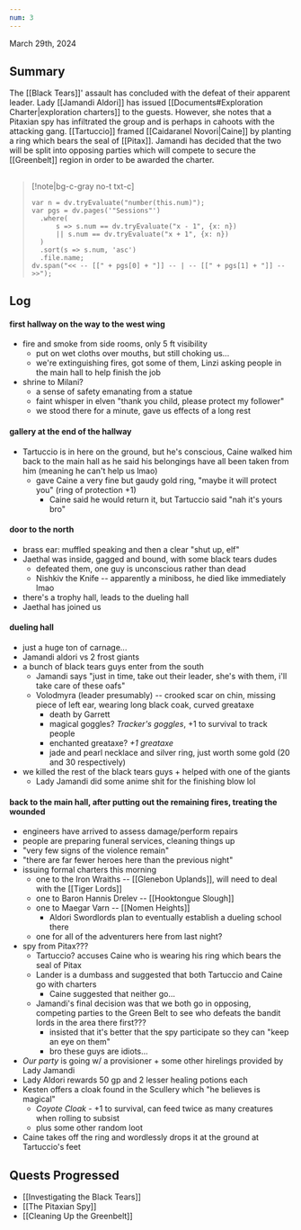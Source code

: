 ```yaml
---
num: 3
---
```

March 29th, 2024

## Summary
The [[Black Tears]]' assault has concluded with the defeat of their apparent leader. Lady [[Jamandi Aldori]] has issued [[Documents#Exploration Charter|exploration charters]] to the guests. However, she notes that a Pitaxian spy has infiltrated the group and is perhaps in cahoots with the attacking gang. [[Tartuccio]] framed [[Caidaranel Novori|Caine]] by planting a ring which bears the seal of [[Pitax]]. Jamandi has decided that the two will be split into opposing parties which will compete to secure the [[Greenbelt]] region in order to be awarded the charter.

##
>[!note|bg-c-gray no-t txt-c]
>```dataviewjs
>var n = dv.tryEvaluate("number(this.num)");
>var pgs = dv.pages('"Sessions"')
>	.where(
>		s => s.num == dv.tryEvaluate("x - 1", {x: n})
>		|| s.num == dv.tryEvaluate("x + 1", {x: n})
>	)
>	.sort(s => s.num, 'asc')
>	.file.name;
>dv.span("<< -- [[" + pgs[0] + "]] -- | -- [[" + pgs[1] + "]] -- >>");
>```

## Log
#### first hallway on the way to the west wing
- fire and smoke from side rooms, only 5 ft visibility
	- put on wet cloths over mouths, but still choking us...
	- we're extinguishing fires, got some of them, Linzi asking people in the main hall to help finish the job
- shrine to Milani?
	- a sense of safety emanating from a statue
	- faint whisper in elven "thank you child, please protect my follower"
	- we stood there for a minute, gave us effects of a long rest

#### gallery at the end of the hallway
- Tartuccio is in here on the ground, but he's conscious, Caine walked him back to the main hall as he said his belongings have all been taken from him (meaning he can't help us lmao)
	- gave Caine a very fine but gaudy gold ring, "maybe it will protect you" (ring of protection +1)
		- Caine said he would return it, but Tartuccio said "nah it's yours bro"

#### door to the north
- brass ear: muffled speaking and then a clear "shut up, elf"
- Jaethal was inside, gagged and bound, with some black tears dudes
	- defeated them, one guy is unconscious rather than dead
	- Nishkiv the Knife -- apparently a miniboss, he died like immediately lmao
- there's a trophy hall, leads to the dueling hall
- Jaethal has joined us

#### dueling hall
- just a huge ton of carnage...
- Jamandi aldori vs 2 frost giants
- a bunch of black tears guys enter from the south
	- Jamandi says "just in time, take out their leader, she's with them, i'll take care of these oafs"
	- Volodmyra (leader presumably) -- crooked scar on chin, missing piece of left ear, wearing long black coak, curved greataxe
		- death by Garrett 
		- magical goggles? *Tracker's goggles*, +1 to survival to track people
		- enchanted greataxe? *+1 greataxe*
		- jade and pearl necklace and silver ring, just worth some gold (20 and 30 respectively)
- we killed the rest of the black tears guys + helped with one of the giants
	- Lady Jamandi did some anime shit for the finishing blow lol

#### back to the main hall, after putting out the remaining fires, treating the wounded
- engineers have arrived to assess damage/perform repairs
- people are preparing funeral services, cleaning things up
- "very few signs of the violence remain"
- "there are far fewer heroes here than the previous night"
- issuing formal charters this morning
	- one to the Iron Wraiths -- [[Glenebon Uplands]], will need to deal with the [[Tiger Lords]]
	- one to Baron Hannis Drelev -- [[Hooktongue Slough]]
	- one to Maegar Varn -- [[Nomen Heights]]
		- Aldori Swordlords plan to eventually establish a dueling school there
	- one for all of the adventurers here from last night?
- spy from Pitax???
	- Tartuccio? accuses Caine who is wearing his ring which bears the seal of Pitax
	- Lander is a dumbass and suggested that both Tartuccio and Caine go with charters
		- Caine suggested that neither go...
	- Jamandi's final decision was that we both go in opposing, competing parties to the Green Belt to see who defeats the bandit lords in the area there first???
		- insisted that it's better that the spy participate so they can "keep an eye on them"
		- bro these guys are idiots...
- *Our party* is going w/ a provisioner + some other hirelings provided by Lady Jamandi
- Lady Aldori rewards 50 gp and 2 lesser healing potions each
- Kesten offers a cloak found in the Scullery which "he believes is magical"
	- *Coyote Cloak* - +1 to survival, can feed twice as many creatures when rolling to subsist
	- plus some other random loot
- Caine takes off the ring and wordlessly drops it at the ground at Tartuccio's feet

## Quests Progressed
- [[Investigating the Black Tears]]
- [[The Pitaxian Spy]]
- [[Cleaning Up the Greenbelt]]